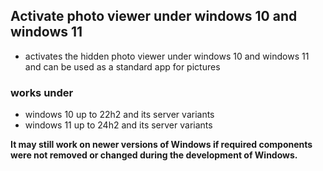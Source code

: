 ## Activate photo viewer under windows 10 and windows 11
- activates the hidden photo viewer under windows 10 and windows 11 and can be used as a standard app for pictures

### works under
- windows 10 up to 22h2 and its server variants
- windows 11 up to 24h2 and its server variants

**It may still work on newer versions of Windows if required components were not removed or changed during the development of Windows.**
